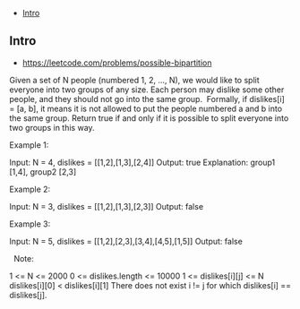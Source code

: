 - [Intro](#intro)

## Intro

- https://leetcode.com/problems/possible-bipartition

Given a set of N people (numbered 1, 2, ..., N), we would like to split everyone into two groups of any size.
Each person may dislike some other people, and they should not go into the same group. 
Formally, if dislikes[i] = [a, b], it means it is not allowed to put the people numbered a and b into the same group.
Return true if and only if it is possible to split everyone into two groups in this way.
 







Example 1:

Input: N = 4, dislikes = [[1,2],[1,3],[2,4]]
Output: true
Explanation: group1 [1,4], group2 [2,3]


Example 2:

Input: N = 3, dislikes = [[1,2],[1,3],[2,3]]
Output: false


Example 3:

Input: N = 5, dislikes = [[1,2],[2,3],[3,4],[4,5],[1,5]]
Output: false

 
Note:

1 <= N <= 2000
0 <= dislikes.length <= 10000
1 <= dislikes[i][j] <= N
dislikes[i][0] < dislikes[i][1]
There does not exist i != j for which dislikes[i] == dislikes[j].




